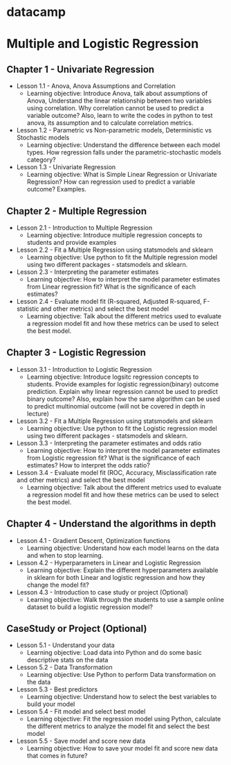 # datacamp

# Multiple and Logistic Regression

## Chapter 1 - Univariate Regression
   * Lesson 1.1 - Anova, Anova Assumptions and Correlation
     * Learning objective: Introduce Anova, talk about assumptions of Anova, Understand the linear relationship between two variables using correlation. Why correlation cannot be used to predict a variable outcome? Also, learn to write the codes in python to test anova, its assumption and to calculate correlation metrics.
   * Lesson 1.2 - Parametric vs Non-parametric models, Deterministic vs Stochastic models
     * Learning objective: Understand the difference between each model types. How regression falls under the parametric-stochastic models category?
   * Lesson 1.3 - Univariate Regression
     * Learning objective: What is Simple Linear Regression or Univariate Regression? How can regression used to predict a variable outcome? Examples.
## Chapter 2 - Multiple Regression
   * Lesson 2.1 - Introduction to Multiple Regression
     * Learning objective: Introduce multiple regression concepts to students and provide examples
   * Lesson 2.2 - Fit a Multiple Regression using statsmodels and sklearn
     * Learning objective: Use python to fit the Multiple regression model using two different packages - statsmodels and sklearn.
   * Lesson 2.3 - Interpreting the parameter estimates
     * Learning objective: How to interpret the model parameter estimates from Linear regression fit? What is the significance of each estimates?
   * Lesson 2.4 - Evaluate model fit (R-squared, Adjusted R-squared, F-statistic and other metrics) and select the best model
     * Learning objective: Talk about the different metrics used to evaluate a regression model fit and how these metrics can be used to select the best model. 
## Chapter 3 - Logistic Regression
   * Lesson 3.1 - Introduction to Logistic Regression
     * Learning objective: Introduce logsitc regression concepts to students. Provide examples for logistic regression(binary) outcome prediction. Explain why linear regression cannot be used to predict binary outcome? Also, explain how the same algorithm can be used to predict multinomial outcome (will not be covered in depth in lecture)
   * Lesson 3.2 - Fit a Multiple Regression using statsmodels and sklearn
     * Learning objective: Use python to fit the Logistic regression model using two different packages - statsmodels and sklearn.
   * Lesson 3.3 - Interpreting the parameter estimates and odds ratio
     * Learning objective: How to interpret the model parameter estimates from Logistic regression fit? What is the significance of each estimates? How to interpret the odds ratio?
   * Lesson 3.4 - Evaluate model fit (ROC, Accuracy, Misclassification rate and other metrics) and select the best model
     * Learning objective: Talk about the different metrics used to evaluate a regression model fit and how these metrics can be used to select the best model. 
## Chapter 4 - Understand the algorithms in depth
   * Lesson 4.1 - Gradient Descent, Optimization functions
     * Learning objective: Understand how each model learns on the data and when to stop learning. 
   * Lesson 4.2 - Hyperparameters in Linear and Logistic Regression
     * Learning objective: Explain the different hyperparameters available in sklearn for both Linear and logistic regression and how they change the model fit?
   * Lesson 4.3 - Introduction to case study or project (Optional)
     * Learning objective: Walk through the students to use a sample online dataset to build a logistic regression model? 
## CaseStudy or Project (Optional)
   * Lesson 5.1 - Understand your data
     * Learning objective: Load data into Python and do some basic descriptive stats on the data
   * Lesson 5.2 - Data Transformation
     * Learning objective: Use Python to perform Data transformation on the data
   * Lesson 5.3 - Best predictors
     * Learning objective: Understand how to select the best variables to build your model
   * Lesson 5.4 - Fit model and select best model
     * Learning objective: Fit the regression model using Python, calculate the different metrics to analyze the model fit and select the best model
   * Lesson 5.5 - Save model and score new data
     * Learning objective: How to save your model fit and score new data that comes in future?

